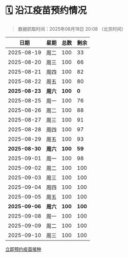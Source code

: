 # 🗓️ 沿江疫苗预约情况

> 数据抓取时间：2025年08月18日 20:08 （北京时间）

| 日期 | 星期 | 总数 | 剩余 |
|------|------|------|------|
| 2025-08-19 | 周二 | 100 | 33 |
| 2025-08-20 | 周三 | 100 | 66 |
| 2025-08-21 | 周四 | 100 | 82 |
| 2025-08-22 | 周五 | 100 | 80 |
| **2025-08-23** | **周六** | **100** | **0** |
| 2025-08-25 | 周一 | 100 | 76 |
| 2025-08-26 | 周二 | 100 | 88 |
| 2025-08-27 | 周三 | 100 | 91 |
| 2025-08-28 | 周四 | 100 | 97 |
| 2025-08-29 | 周五 | 100 | 93 |
| **2025-08-30** | **周六** | **100** | **59** |
| 2025-09-01 | 周一 | 100 | 98 |
| 2025-09-02 | 周二 | 100 | 100 |
| 2025-09-03 | 周三 | 100 | 100 |
| 2025-09-04 | 周四 | 100 | 100 |
| 2025-09-05 | 周五 | 100 | 100 |
| **2025-09-06** | **周六** | **100** | **100** |
| 2025-09-08 | 周一 | 100 | 100 |
| 2025-09-09 | 周二 | 100 | 100 |
| 2025-09-10 | 周三 | 100 | 100 |


<div class="button-container">
<a class="btn" href="http://yfzweb.ishequ.net/#/login" target="_blank">立即预约疫苗接种</a>
</div>

